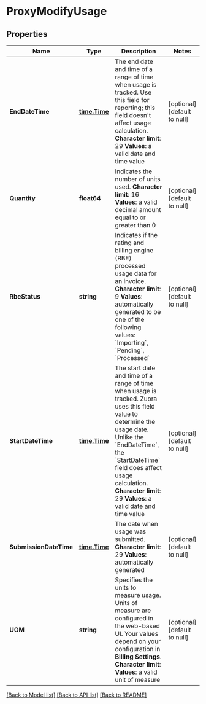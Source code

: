 # ProxyModifyUsage

## Properties
Name | Type | Description | Notes
------------ | ------------- | ------------- | -------------
**EndDateTime** | [**time.Time**](time.Time.md) |  The end date and time of a range of time when usage is tracked. Use this field for reporting; this field doesn&#39;t affect usage calculation. **Character limit**: 29 **Values**: a valid date and time value  | [optional] [default to null]
**Quantity** | **float64** |  Indicates the number of units used. **Character limit**: 16 **Values**: a valid decimal amount equal to or greater than 0  | [optional] [default to null]
**RbeStatus** | **string** |  Indicates if the rating and billing engine (RBE) processed usage data for an invoice. **Character limit**: 9 **Values**: automatically generated to be one of the following values: &#x60;Importing&#x60;, &#x60;Pending&#x60;, &#x60;Processed&#x60;  | [optional] [default to null]
**StartDateTime** | [**time.Time**](time.Time.md) |  The start date and time of a range of time when usage is tracked. Zuora uses this field value to determine the usage date. Unlike the &#x60;EndDateTime&#x60;, the &#x60;StartDateTime&#x60; field does affect usage calculation. **Character limit**: 29 **Values**: a valid date and time value  | [optional] [default to null]
**SubmissionDateTime** | [**time.Time**](time.Time.md) |  The date when usage was submitted. **Character limit**: 29 **Values**: automatically generated  | [optional] [default to null]
**UOM** | **string** |  Specifies the units to measure usage. Units of measure are configured in the web-based UI. Your values depend on your configuration in **Billing Settings**. **Character limit**: **Values**: a valid unit of measure  | [optional] [default to null]

[[Back to Model list]](../README.md#documentation-for-models) [[Back to API list]](../README.md#documentation-for-api-endpoints) [[Back to README]](../README.md)


